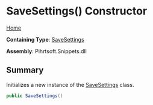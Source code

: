 # SaveSettings\(\) Constructor

[Home](../../../../README.md)

**Containing Type**: [SaveSettings](../README.md)

**Assembly**: Pihrtsoft\.Snippets\.dll

## Summary

Initializes a new instance of the [SaveSettings](../README.md) class\.

```csharp
public SaveSettings()
```

